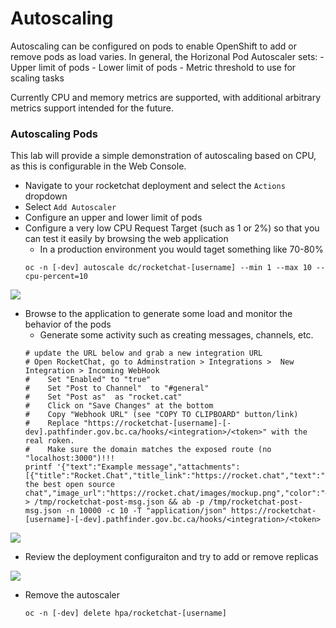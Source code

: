 # Autoscaling
Autoscaling can be configured on pods to enable OpenShift to add or remove pods as load varies. In general, 
the Horizonal Pod Autoscaler sets: 
    - Upper limit of pods
    - Lower limit of pods
    - Metric threshold to use for scaling tasks

Currently CPU and memory metrics are supported, with additional arbitrary metrics support intended for the future. 

### Autoscaling Pods
This lab will provide a simple demonstration of autoscaling based on CPU, as this is configurable in the 
Web Console. 

- Navigate to your rocketchat deployment and select the `Actions` dropdown
- Select `Add Autoscaler`
- Configure an upper and lower limit of pods
- Configure a very low CPU Request Target (such as 1 or 2%) so that you can test it easily by browsing the web application
    - In a production environment you would taget something like 70-80%
  ```oc:cli
  oc -n [-dev] autoscale dc/rocketchat-[username] --min 1 --max 10 --cpu-percent=10
  ```
![](../assets/05_autoscaling.png)

- Browse to the application to generate some load and monitor the behavior of the pods
    - Generate some activity such as creating messages, channels, etc. 
  ```oc:cli
  # update the URL below and grab a new integration URL
  # Open RocketChat, go to Adminstration > Integrations >  New Integration > Incoming WebHook
  #    Set "Enabled" to "true"
  #    Set "Post to Channel"  to "#general"
  #    Set "Post as"  as "rocket.cat"
  #    Click on "Save Changes" at the bottom
  #    Copy "Webhook URL" (see "COPY TO CLIPBOARD" button/link)
  #    Replace "https://rocketchat-[username]-[-dev].pathfinder.gov.bc.ca/hooks/<integration>/<token>" with the real roken.
  #    Make sure the domain matches the exposed route (no "localhost:3000")!!!
  printf '{"text":"Example message","attachments":[{"title":"Rocket.Chat","title_link":"https://rocket.chat","text":"Rocket.Chat, the best open source chat","image_url":"https://rocket.chat/images/mockup.png","color":"#764FA5"}]}' > /tmp/rocketchat-post-msg.json && ab -p /tmp/rocketchat-post-msg.json -n 10000 -c 10 -T "application/json" https://rocketchat-[username]-[-dev].pathfinder.gov.bc.ca/hooks/<integration>/<token>
  ```
![](../assets/05_autoscaling-02.png)

- Review the deployment configuraiton and try to add or remove replicas

![](../assets/05_autoscaling-03.png)

- Remove the autoscaler
  ```oc:cli
  oc -n [-dev] delete hpa/rocketchat-[username]
  ```
